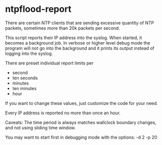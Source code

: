 # ntpflood-report

There are certain NTP clients that are sending excessive quantity
of NTP packets, sometimes more than 20k packets per second.

This script reports their IP address into the syslog.
When started, it becomes a background job.
In verbose or higher level debug mode the program will not go into the background
and it prints its output instead of logging into the syslog.

There are preset individual report limits per
- second
- ten seconds
- minutes
- ten minutes
- hour

If you want to change these values, just customize the code for your need.

Every IP address is reported no more than once an hour.

Caveats:
The time period is always matches wallclock boundary changes,
and not using sliding time window.

You may want to start first in debugging mode with the options:
-d 2 -p 20

